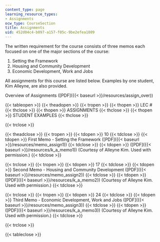 ```yaml
---
content_type: page
learning_resource_types:
- Assignments
ocw_type: CourseSection
title: Assignments
uid: 452d04c4-b097-a157-f05c-9be2efea1809
---
```


The written requirement for the course consists of three memos each focused on one of the major sections of the course:

1.  Setting the Framework
2.  Housing and Community Development
3.  Economic Development, Work and Jobs

All assignments for this course are listed below. Examples by one student, Kim Alleyne, are also provided.

Overview of Assignments ([PDF]({{< baseurl >}}/resources/assign_over))  

{{< tableopen >}}
{{< theadopen >}}
{{< tropen >}}
{{< thopen >}}
LEC #
{{< thclose >}}
{{< thopen >}}
ASSIGNMENTS
{{< thclose >}}
{{< thopen >}}
STUDENT EXAMPLES
{{< thclose >}}

{{< trclose >}}

{{< theadclose >}}
{{< tropen >}}
{{< tdopen >}}
10
{{< tdclose >}}
{{< tdopen >}}
First Memo - Setting the Framework ([PDF]({{< baseurl >}}/resources/memo_assign1))
{{< tdclose >}}
{{< tdopen >}}
([PDF]({{< baseurl >}}/resources/k_a_memo1)) (Courtesy of Alleyne Kim. Used with permission.)
{{< tdclose >}}

{{< trclose >}}
{{< tropen >}}
{{< tdopen >}}
17
{{< tdclose >}}
{{< tdopen >}}
Second Memo - Housing and Community Development ([PDF]({{< baseurl >}}/resources/memo_assign2))
{{< tdclose >}}
{{< tdopen >}}
([PDF]({{< baseurl >}}/resources/k_a_memo2)) (Courtesy of Alleyne Kim. Used with permission.)
{{< tdclose >}}

{{< trclose >}}
{{< tropen >}}
{{< tdopen >}}
24
{{< tdclose >}}
{{< tdopen >}}
Third Memo - Economic Development, Work and Jobs ([PDF]({{< baseurl >}}/resources/memo_assign3))
{{< tdclose >}}
{{< tdopen >}}
([PDF]({{< baseurl >}}/resources/k_a_memo3)) (Courtesy of Alleyne Kim. Used with permission.)
{{< tdclose >}}

{{< trclose >}}

{{< tableclose >}}